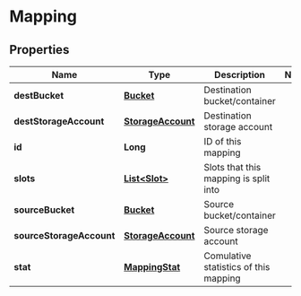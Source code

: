 
# Mapping

## Properties
Name | Type | Description | Notes
------------ | ------------- | ------------- | -------------
**destBucket** | [**Bucket**](Bucket.md) | Destination bucket/container | 
**destStorageAccount** | [**StorageAccount**](StorageAccount.md) | Destination storage account | 
**id** | **Long** | ID of this mapping | 
**slots** | [**List&lt;Slot&gt;**](Slot.md) | Slots that this mapping is split into | 
**sourceBucket** | [**Bucket**](Bucket.md) | Source bucket/container | 
**sourceStorageAccount** | [**StorageAccount**](StorageAccount.md) | Source storage account | 
**stat** | [**MappingStat**](MappingStat.md) | Comulative statistics of this mapping | 



